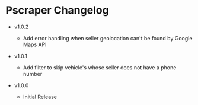 # Pscraper Changelog

* v1.0.2
    - Add error handling when seller geolocation can't be found by Google Maps API

* v1.0.1
    - Add filter to skip vehicle's whose seller does not have a phone number

* v1.0.0
    - Initial Release
